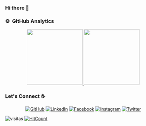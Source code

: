 ### Hi there 👋

<!--
**ALAWA2020/ALAWA2020** is a ✨ _special_ ✨ repository because its `README.md` (this file) appears on your GitHub profile.

Here are some ideas to get you started:

- 🔭 I’m currently working on ...
- 🌱 I’m currently learning ...
- 👯 I’m looking to collaborate on ...
- 🤔 I’m looking for help with ...
- 💬 Ask me about ...
- 📫 How to reach me: ...
- 😄 Pronouns: ...
- ⚡ Fun fact: ...
-->




### ⚙️ &nbsp;GitHub Analytics

<div align="center">

</div>
<p align="center">
  <a href="https://github.com/kogisin">
    <img height="180em" src="https://github-readme-stats-eight-theta.vercel.app/api?username=ALAWA2020&show_icons=true&theme=algolia&include_all_commits=true&count_private=true"/>
    <img height="180em" src="https://github-readme-stats-eight-theta.vercel.app/api/top-langs/?username=ALAWA2020&layout=compact&langs_count=8&theme=algolia"/>
  </a>
</p>



### Let's Connect :coffee:
<p align="center">
	<a href="https://github.com/#"><img src="https://img.icons8.com/bubbles/50/000000/github.png" alt="GitHub"/></a>
	<a href="https://www.linkedin.com/in/#/"><img src="https://img.icons8.com/bubbles/50/000000/linkedin.png" alt="LinkedIn"/></a>
	<a href="https://www.facebook.com/#/"><img src="https://img.icons8.com/bubbles/50/000000/facebook-new.png" alt="Facebook"/></a>
	<a href="https://www.instagram.com/#/"><img src="https://img.icons8.com/bubbles/50/000000/instagram.png" alt="Instagram"/></a>
	<a href="https://twitter.com/#"><img src="https://img.icons8.com/bubbles/50/000000/twitter.png" alt="Twitter"/></a>
</p>


![visitas](https://visitor-badge.glitch.me/badge?page_id=ALAWA2020/ALAWA2020)
[![HitCount](https://views.whatilearened.today/views/github/ALAWA2020/creative-profile-readme.svg)](https://github.com/ALAWA2020/creative-profile-readme)
